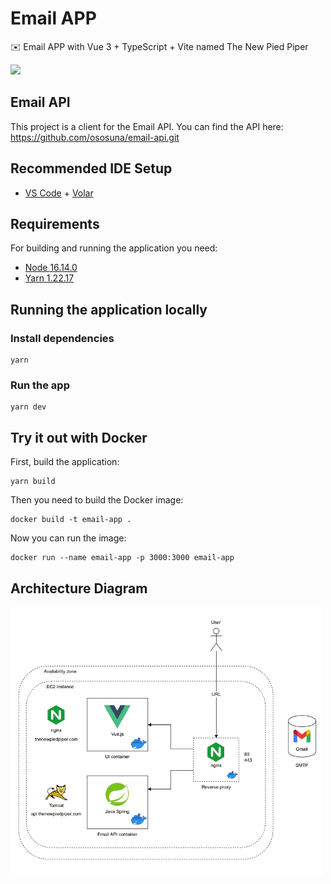 # Email APP
✉️ Email APP with Vue 3 + TypeScript + Vite named The New Pied Piper

<img width="300" src="https://media.giphy.com/media/26ufeYWInLG5hBv9e/giphy.gif"/>

## Email API
This project is a client for the Email API. You can find the API here:
https://github.com/ososuna/email-api.git

## Recommended IDE Setup

- [VS Code](https://code.visualstudio.com/) + [Volar](https://marketplace.visualstudio.com/items?itemName=Vue.volar)

## Requirements
For building and running the application you need:

- [Node 16.14.0](https://nodejs.org/download/release/v16.14.0/)
- [Yarn 1.22.17](https://classic.yarnpkg.com/lang/en/docs/install/)
## Running the application locally

### Install dependencies
```shell
yarn
```

### Run the app
```shell
yarn dev
```

## Try it out with Docker

First, build the application:

```shell
yarn build
```

Then you need to build the Docker image:

```shell
docker build -t email-app .
```
  
Now you can run the image:
  
```shell
docker run --name email-app -p 3000:3000 email-app
```

## Architecture Diagram
<img width="500" src="assets/Architecture_Diagram.png"/>
